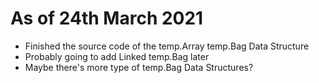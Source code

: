 # As of 24th March 2021
- Finished the source code of the temp.Array temp.Bag Data Structure
- Probably going to add Linked temp.Bag later
- Maybe there's more type of temp.Bag Data Structures?

